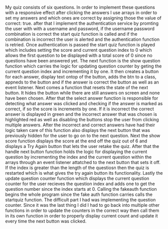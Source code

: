 My quiz consists of six questions. In order to implement these questions with a responsive effect after clicking the answers I use arrays in order to set my answers and which ones are correct by assigning those the value of correct: true. after that I implement the 
authentication service by promting the user with with a username and password, if the username password combination is correct the start quiz function is called and if the combination is incorrect the user is alerted and the authentication function is retried.
Once authentication is passed the start quiz function is played which includes setting the score and current question index to 0 which allows the first question to be displayed with a total score of 0 since no questions have been answered yet. The next function is the 
show question function which carries the logic for updating question counter by geting the current question index and incrementing it by one. It then creates a button for each answer, display text ontop of the button, adds the btn to a class, appneds to the button and if 
the answer is correct the button as well as an event listener. Next comes a function that resets the state of the next button. It hides the button while there are still answers on screen and none have been chosen. After that the select answer function is responsible for 
detecting what answer was clicked and checking if the answer is marked as correct, if so the score is increments by one. If it is incorrect the correct answer is displayed in green and the incorrect answer that was chosen is highlighted red as well as disabling the buttons
stop the user from clicking multiple answers. After the incorrect and correct answers have had their logic taken care of this function also displays the next button that was previously hidden for the user to go on to the next question. Next the show score function displays 
the score at the end off the quiz out of 6 and displays a Try Again button that lets the user retake the quiz. After that the handle next button function holds the logic for displaying the current question by incrementing the index and the current question within the arrays
through an event listener attatched to the next button that sets it off. If the index is greater than the length of the questiosn then the quiz is restarted which is what gives the try again button its functionality. Lastly the update question counter function
which displays the current question counter for the user recieves the question index and adds one to get the question number since the index starts at 0. Calling the fakeauth function begins the whole program since the fake auth function carries calls the startquiz function.
The difficult part I had was implementing the question counter. Since it was the last thing I did I had to go back into multiple other functions in order to update the counters in the correct way then call them in its own function in order to properly display current count 
and update it every time the next button was clicked.
